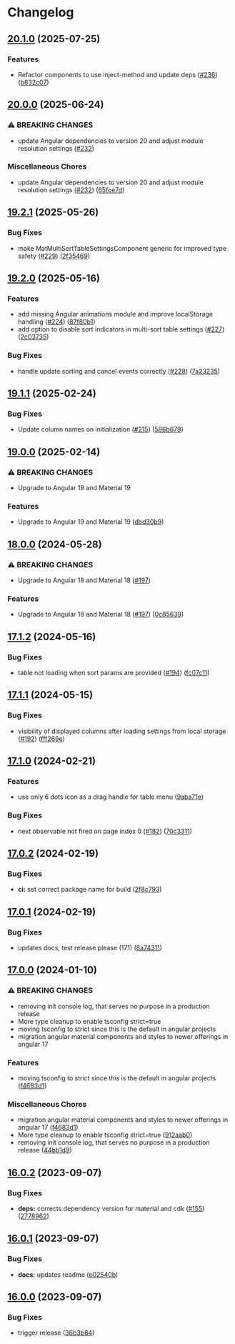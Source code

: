 # Changelog

## [20.1.0](https://github.com/Maxl94/ngx-multi-sort-table/compare/v20.0.0...v20.1.0) (2025-07-25)


### Features

* Refactor components to use inject-method and update deps ([#236](https://github.com/Maxl94/ngx-multi-sort-table/issues/236)) ([b832c07](https://github.com/Maxl94/ngx-multi-sort-table/commit/b832c07a59a4a1938aafeed7d08d558d3f762aa1))

## [20.0.0](https://github.com/Maxl94/ngx-multi-sort-table/compare/v19.2.1...v20.0.0) (2025-06-24)


### ⚠ BREAKING CHANGES

* update Angular dependencies to version 20 and adjust module resolution settings ([#232](https://github.com/Maxl94/ngx-multi-sort-table/issues/232))

### Miscellaneous Chores

* update Angular dependencies to version 20 and adjust module resolution settings ([#232](https://github.com/Maxl94/ngx-multi-sort-table/issues/232)) ([65fce7d](https://github.com/Maxl94/ngx-multi-sort-table/commit/65fce7d32918d23b91d3f723d20f06ca520ceb10))

## [19.2.1](https://github.com/Maxl94/ngx-multi-sort-table/compare/v19.2.0...v19.2.1) (2025-05-26)


### Bug Fixes

* make MatMultiSortTableSettingsComponent generic for improved type safety ([#229](https://github.com/Maxl94/ngx-multi-sort-table/issues/229)) ([2f35469](https://github.com/Maxl94/ngx-multi-sort-table/commit/2f35469e15cef3403e4ef07aad11ce9fa6c553fd))

## [19.2.0](https://github.com/Maxl94/ngx-multi-sort-table/compare/v19.1.1...v19.2.0) (2025-05-16)


### Features

* add missing Angular animations module and improve localStorage handling ([#224](https://github.com/Maxl94/ngx-multi-sort-table/issues/224)) ([87f80b1](https://github.com/Maxl94/ngx-multi-sort-table/commit/87f80b11d15c97b31683dd27549709922da70a38))
* add option to disable sort indicators in multi-sort table settings ([#227](https://github.com/Maxl94/ngx-multi-sort-table/issues/227)) ([2c03735](https://github.com/Maxl94/ngx-multi-sort-table/commit/2c03735e0811eb884fc119ce3b1521850c69064f))


### Bug Fixes

* handle update sorting and cancel events correctly ([#228](https://github.com/Maxl94/ngx-multi-sort-table/issues/228)) ([7a23235](https://github.com/Maxl94/ngx-multi-sort-table/commit/7a23235dc5e268f204e1b70ece885a5020ac2b80))

## [19.1.1](https://github.com/Maxl94/ngx-multi-sort-table/compare/v19.1.0...v19.1.1) (2025-02-24)


### Bug Fixes

* Update column names on initialization ([#215](https://github.com/Maxl94/ngx-multi-sort-table/issues/215)) ([586b679](https://github.com/Maxl94/ngx-multi-sort-table/commit/586b6795c48958937fef8bdcfce89f75be81ae7a))

## [19.0.0](https://github.com/Maxl94/ngx-multi-sort-table/compare/v18.0.0...v19.0.0) (2025-02-14)


### ⚠ BREAKING CHANGES

* Upgrade to Angular 19 and Material 19

### Features

* Upgrade to Angular 19 and Material 19 ([dbd30b9](https://github.com/Maxl94/ngx-multi-sort-table/commit/dbd30b94d56a584249a25135d0de4e054f050dd5))

## [18.0.0](https://github.com/Maxl94/ngx-multi-sort-table/compare/v17.1.2...v18.0.0) (2024-05-28)


### ⚠ BREAKING CHANGES

* Upgrade to Angular 18 and Material 18 ([#197](https://github.com/Maxl94/ngx-multi-sort-table/issues/197))

### Features

* Upgrade to Angular 18 and Material 18 ([#197](https://github.com/Maxl94/ngx-multi-sort-table/issues/197)) ([0c85639](https://github.com/Maxl94/ngx-multi-sort-table/commit/0c856394359812bc50398830fb65bb01237d33c6))

## [17.1.2](https://github.com/Maxl94/ngx-multi-sort-table/compare/v17.1.1...v17.1.2) (2024-05-16)


### Bug Fixes

* table not loading when sort params are provided ([#194](https://github.com/Maxl94/ngx-multi-sort-table/issues/194)) ([fc07c11](https://github.com/Maxl94/ngx-multi-sort-table/commit/fc07c111322ee58de0dcabbffd92db830a32010e))

## [17.1.1](https://github.com/Maxl94/ngx-multi-sort-table/compare/v17.1.0...v17.1.1) (2024-05-15)


### Bug Fixes

* visibility of displayed columns after loading settings from local storage ([#192](https://github.com/Maxl94/ngx-multi-sort-table/issues/192)) ([fff269e](https://github.com/Maxl94/ngx-multi-sort-table/commit/fff269ea46adee41705e8236a060d9f68b3cdd79))

## [17.1.0](https://github.com/Maxl94/ngx-multi-sort-table/compare/v17.0.2...v17.1.0) (2024-02-21)


### Features

* use only 6 dots icon as a drag handle for table menu ([9aba71e](https://github.com/Maxl94/ngx-multi-sort-table/commit/9aba71ebb74307b39bbeedb0a7e686758a21153e))


### Bug Fixes

* next observable not fired on page index 0 ([#182](https://github.com/Maxl94/ngx-multi-sort-table/issues/182)) ([70c3311](https://github.com/Maxl94/ngx-multi-sort-table/commit/70c33114d6e9385c9633ceb1185dd2a1a52bfb39))

## [17.0.2](https://github.com/Maxl94/ngx-multi-sort-table/compare/v17.0.1...v17.0.2) (2024-02-19)


### Bug Fixes

* **ci:** set correct package name for build ([2f8c793](https://github.com/Maxl94/ngx-multi-sort-table/commit/2f8c79323f83ebfb6bd3f22c7863ed731b081f0d))

## [17.0.1](https://github.com/Maxl94/ngx-multi-sort-table/compare/v17.0.0...v17.0.1) (2024-02-19)


### Bug Fixes

* updates docs, test release please (171) ([8a74311](https://github.com/Maxl94/ngx-multi-sort-table/commit/8a7431159d7dde56f340cbd04c5f8becbd840397))

## [17.0.0](https://github.com/Maxl94/ngx-multi-sort-table/compare/v16.0.2...v17.0.0) (2024-01-10)


### ⚠ BREAKING CHANGES

* removing init console log, that serves no purpose in a production release
* More type cleanup to enable tsconfig strict=true
* moving tsconfig to strict since this is the default in angular projects
* migration angular material components and styles to newer offerings in angular 17

### Features

* moving tsconfig to strict since this is the default in angular projects ([f4683d1](https://github.com/Maxl94/ngx-multi-sort-table/commit/f4683d1c1faf7b1a6cc3afed9311d0303271aee2))


### Miscellaneous Chores

* migration angular material components and styles to newer offerings in angular 17 ([f4683d1](https://github.com/Maxl94/ngx-multi-sort-table/commit/f4683d1c1faf7b1a6cc3afed9311d0303271aee2))
* More type cleanup to enable tsconfig strict=true ([912aab0](https://github.com/Maxl94/ngx-multi-sort-table/commit/912aab0673b0881b2dbeadb9c2913270596d8ce6))
* removing init console log, that serves no purpose in a production release ([44bb1d9](https://github.com/Maxl94/ngx-multi-sort-table/commit/44bb1d925a6b962636a7d6cebaa8a6d95325e6c2))

## [16.0.2](https://github.com/Maxl94/ngx-multi-sort-table/compare/v16.0.1...v16.0.2) (2023-09-07)


### Bug Fixes

* **deps:** corrects dependency version for material and cdk ([#155](https://github.com/Maxl94/ngx-multi-sort-table/issues/155)) ([2778962](https://github.com/Maxl94/ngx-multi-sort-table/commit/27789621cd77718cddb39e9d8a04c49de2b7c922))

## [16.0.1](https://github.com/Maxl94/ngx-multi-sort-table/compare/v16.0.0...v16.0.1) (2023-09-07)


### Bug Fixes

* **docs:** updates readme ([e02540b](https://github.com/Maxl94/ngx-multi-sort-table/commit/e02540b144c3a890113c6203b727d5475d021514))

## [16.0.0](https://github.com/Maxl94/ngx-multi-sort-table/compare/v1.0.0...v16.0.0) (2023-09-07)


### Bug Fixes

* trigger release ([36b3b84](https://github.com/Maxl94/ngx-multi-sort-table/commit/36b3b84c1a5bb5d927d12fdeffcb76fa21017b9e))
